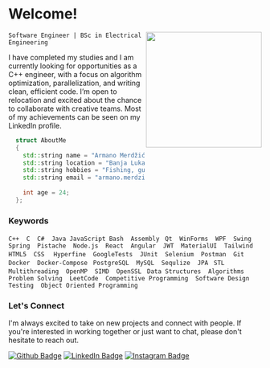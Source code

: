 # Welcome!

<img align='right' src="https://media.giphy.com/media/Ll22OhMLAlVDb8UQWe/giphy.gif" width="230">



` Software Engineer | BSc in Electrical Engineering `

I have completed my studies and I am currently looking for opportunities as a C++ engineer, with a focus on algorithm optimization, parallelization, and writing clean, efficient code. I’m open to relocation and excited about the chance to collaborate with creative teams. Most of my achievements can be seen on my LinkedIn profile.
```c++
  struct AboutMe
  {
    std::string name = "Armano Merdžić (Manchi)";
    std::string location = "Banja Luka, Bosnia and Herzegovina";
    std::string hobbies = "Fishing, guitar playing, chess, book reading";
    std::string email = "armano.merdzic@gmail.com";
   
    int age = 24;
  };
```
### Keywords
`C++  C  C#  Java JavaScript Bash  Assembly `
`Qt  WinForms  WPF  Swing  Spring  Pistache  Node.js  React  Angular  JWT  MaterialUI  Tailwind  HTML5  CSS  `
`Hyperfine  GoogleTests  JUnit  Selenium  Postman  Git  Docker  Docker-Compose `
`PostgreSQL  MySQL  Sequlize  JPA `
`STL  Multithreading  OpenMP  SIMD  OpenSSL `
`Data Structures  Algorithms  Problem Solving  LeetCode  Competitive Programming  Software Design  Testing  Object Oriented Programming `
### Let's Connect

I'm always excited to take on new projects and connect with people. If you're interested in working together or just want to chat, please don't hesitate to reach out.


[![Github Badge](https://img.shields.io/badge/-ArmanoMerdzic-grey?style=flat&logo=github&logoColor=white&link=https://github.com/-ArmanoMerdzic/)](https://www.github.com/-ArmanoMerdzic/) [![LinkedIn Badge](https://img.shields.io/badge/-ArmanoMerdzic-blue?style=flat&logo=Linkedin&logoColor=white&link=https://www.linkedin.com/in/armanomerdzic/)](https://www.linkedin.com/in/armanomerdzic/) [![Instagram Badge](https://img.shields.io/badge/-manchi_o6o7-pink?style=flat&logo=instagram&logoColor=white&link=https://www.instagram.com/manchi_o6o7/)](https://www.instagram.com/manchi_o6o7/)

